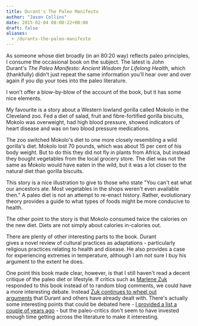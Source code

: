 ```yaml
---
title: Durant's The Paleo Manifesto
author: "Jason Collins"
date: 2015-02-04 08:00:22+00:00
draft: false
aliases:
  - /durants-the-paleo-manifesto
---
```


As someone whose diet broadly (in an 80:20 way) reflects paleo principles, I consume the occasional book on the subject. The latest is John Durant's *The Paleo Manifesto: Ancient Wisdom for Lifelong Health*, which (thankfully) didn't just repeat the same information you'll hear over and over again if you dip your toes into the paleo literature.

I won't offer a blow-by-blow of the account of the book, but it has some nice elements.

My favourite is a story about a Western lowland gorilla called Mokolo in the Cleveland zoo. Fed a diet of salad, fruit and fibre-fortified gorilla biscuits, Mokolo was overweight, had high blood pressure, showed indicators of heart disease and was on two blood pressure medications.

The zoo switched Mokolo's diet to one more closely resembling a wild gorilla's diet. Mokolo lost 70 pounds, which was about 15 per cent of his body weight. But to do this they did not fly in plants from Africa, but instead they bought vegetables from the local grocery store. The diet was not the same as Mokolo would have eaten in the wild, but it was a lot closer to the natural diet than gorilla biscuits.

This story is a nice illustration to give to those who state "You can't eat what our ancestors ate. Most vegetables in the shops weren't even available then." A paleo diet is not an attempt to re-enact history. Rather, evolutionary theory provides a guide to what types of foods might be more conducive to health.

The other point to the story is that Mokolo consumed twice the calories on the new diet. Diets are not simply about calories in-calories out.

There are plenty of other interesting parts to the book. Durant gives a novel review of cultural practices as adaptations - particularly religious practices relating to health and disease. He also provides a case for experiencing extremes in temperature, although I am not sure I buy his argument to the extent he does.

One point this book made clear, however, is that I still haven't read a decent critique of the paleo diet or lifestyle. If critics such as [Marlene Zuk](https://www.jasoncollins.blog/zuks-paleofantasy/) responded to this book instead of to random blog comments, we could have a more interesting debate. Instead [Zuk continues to wheel out arguments](http://www.washingtonpost.com/national/health-science/the-paleo-diet-should-you-eat-like-a-caveman/2015/01/12/4a985046-9678-11e4-8005-1924ede3e54a_story.html) that Durant and others have already dealt with. There's actually some interesting points that could be debated here - [I provided a list a couple of years ago](https://www.jasoncollins.blog/paleo-hypotheses/) - but the paleo-critics don't seem to have invested enough time getting across the literature to make it interesting.

